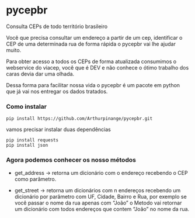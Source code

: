 # pycepbr
 Consulta CEPs de todo território brasileiro

 Você que precisa consultar um endereço a partir de um cep, identificar o CEP de uma determinada rua de forma rápida  o pycepbr vai lhe ajudar muito.
 
 Para obter acesso a todos os CEPs de forma atualizada consumimos o webservice do viacep, você que é DEV e não conhece o ótimo trabalho dos caras devia dar uma olhada. 

Dessa forma para facilitar nossa vida o pycepbr é um pacote em python que já vai nos entregar os dados tratados.

### Como instalar

    pip install https://github.com/Arthurpinange/pycepbr.git
    
vamos precisar instalar duas dependências

    pip install requests
    pip install json

### Agora podemos conhecer os nosso métodos

 * get_address → retorna um dicionário com o endereço recebendo o CEP como parâmetro.

 * get_street → retorna um dicionários com n endereços recebendo um dicionário por parâmetro com UF, Cidade, Bairro e Rua, por exemplo se você passar o nome da rua apenas com “João” o Metodo vai retornar um dicionário com todos endereços que contem “João” no nome da rua.


